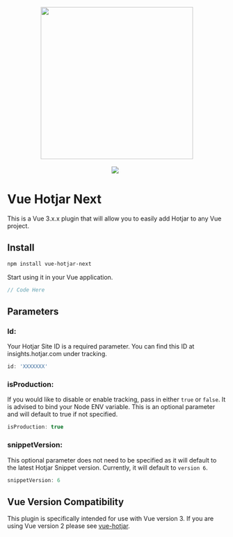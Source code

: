 <p align="center">
  <img width="350" src="https://i.imgur.com/wLrKYPj.png">
  <br>
  <br>
  <span>
    <img src="https://img.shields.io/npm/dt/vue-hotjar-next.svg"> 
  </span>
  &nbsp;
</p>

# Vue Hotjar Next

This is a Vue 3.x.x plugin that will allow you to easily add Hotjar to any Vue project. 

## Install

```bash
npm install vue-hotjar-next
```

Start using it in your Vue application.

```js
// Code Here
```

## Parameters

### Id:

Your Hotjar Site ID is a required parameter. You can find this ID at insights.hotjar.com under tracking.

```js 
id: 'XXXXXXX' 
```

### isProduction:

If you would like to disable or enable tracking, pass in either `true` or `false`. It is advised to bind your Node ENV variable. This is an optional parameter and will default to true if not specified.

```js 
isProduction: true 
```

### snippetVersion:

This optional parameter does not need to be specified as it will default to the latest Hotjar Snippet version. Currently, it will default to `version 6`.

```js 
snippetVersion: 6 
```

## Vue Version Compatibility

This plugin is specifically intended for use with Vue version 3. If you are using Vue version 2 please see [vue-hotjar](https://www.npmjs.com/package/vue-hotjar).

